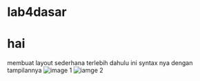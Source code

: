 # lab4dasar

# hai

membuat layout sederhana terlebih dahulu ini syntax nya dengan tampilannya
![image 1](screenshot.ss1.png)
![iamge 2](screenshot.ss2.png)

